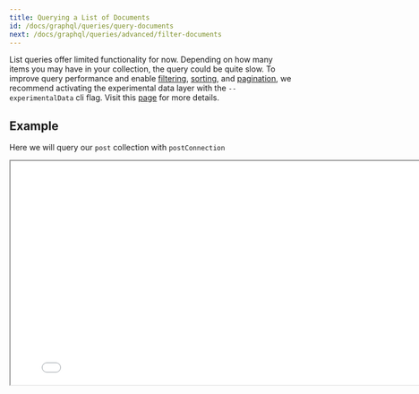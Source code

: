 ```yaml
---
title: Querying a List of Documents
id: /docs/graphql/queries/query-documents
next: /docs/graphql/queries/advanced/filter-documents
---
```


List queries offer limited functionality for now. Depending on how many items you may have in your collection, the query could be quite slow. To improve query performance and enable [filtering](/docs/graphql/queries/advanced/filter-documents), [sorting](/docs/graphql/queries/advanced/sorting), and [pagination](/docs/graphql/queries/advanced/pagination), we recommend activating the experimental data layer with the `--experimentalData` cli flag. Visit this [page](/docs/tina-cloud/data-layer/#enabling-the-data-layer) for more details.

## Example

Here we will query our `post` collection with `postConnection`

<iframe loading="lazy" src="/api/graphiql/?query=%7B%0A%20%20postConnection%20%7B%0A%20%20%20%20edges%20%7B%0A%20%20%20%20%20%20node%20%7B%0A%20%20%20%20%20%20%20%20id%0A%20%20%20%20%20%20%20%20title%0A%20%20%20%20%20%20%7D%0A%20%20%20%20%7D%0A%20%20%7D%0A%7D%0A" width="800" height="400" />
